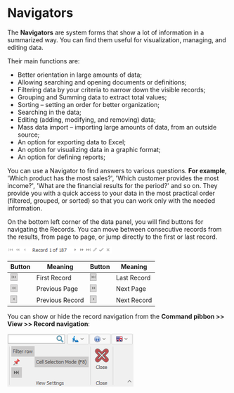 # Navigators

The <b>Navigators</b> are system forms that show a lot of information in a summarized way. You can find them useful for visualization, managing, and editing data.

 Their main functions are:

- Better orientation in large amounts of data;
- Allowing searching and opening documents or definitions;
- Filtering data by your criteria to narrow down the visible records; 
- Grouping and Summing data to extract total values;
- Sorting – setting an order for better organization;
- Searching in the data;
- Editing (adding, modifying, and removing) data;
- Mass data import – importing large amounts of data, from an outside source;
- An option for exporting data to Excel;
- An option for visualizing data in a graphic format;
- An option for defining reports;

You can use a Navigator to find answers to various questions. **For example**, 'Which product has the most sales?', 'Which customer provides the most income?', 'What are the financial results for the period?' and so on. 
They provide you with a quick access to your data in the most practical order (filtered, grouped, or sorted) so that you can work only with the needed information. 

On the bottom left corner of the data panel, you will find buttons for navigating the Records. You can move between consecutive records from the results, from page to page, or jump directly to the first or last record.

![Record navigation](pictures/record-navigation.png)

| Button | Meaning | Button | Meaning
| ---- | ----- | ---- | ----- | 
| ![First Record](pictures/first-record.png) | First Record | ![Last Record](pictures/last-record.png) | Last Record |
| ![Previous Page](pictures/previous-page.png) | Previous Page | ![Next Page](pictures/next-page.png) | Next Page |
| ![Previous Record](pictures/previous-record.png) | Previous Record | ![Next Record](pictures/next-record.png) | Next Record |

You can show or hide the record navigation from the <b>Command рibbon >> View >> Record navigation</b>:

![Show Record navigation](pictures/record-navigation-view.png)
